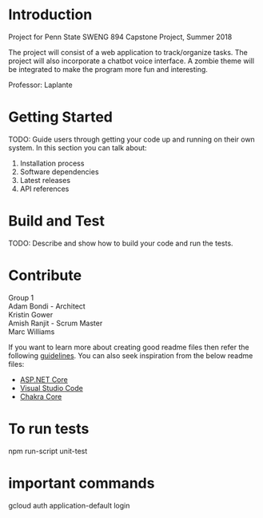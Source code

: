 # Introduction 
Project for Penn State SWENG 894 Capstone Project, Summer 2018

The project will consist of a web application to track/organize tasks.  The project will also incorporate a chatbot voice interface.  A zombie theme will be integrated to make the program more fun and interesting.

Professor: Laplante


# Getting Started
TODO: Guide users through getting your code up and running on their own system. In this section you can talk about:
1.	Installation process
2.	Software dependencies
3.	Latest releases
4.	API references

# Build and Test
TODO: Describe and show how to build your code and run the tests. 

# Contribute
Group 1  
    Adam Bondi - Architect  
    Kristin Gower  
    Amish Ranjit - Scrum Master  
    Marc Williams

If you want to learn more about creating good readme files then refer the following [guidelines](https://www.visualstudio.com/en-us/docs/git/create-a-readme). You can also seek inspiration from the below readme files:
- [ASP.NET Core](https://github.com/aspnet/Home)
- [Visual Studio Code](https://github.com/Microsoft/vscode)
- [Chakra Core](https://github.com/Microsoft/ChakraCore)

# To run tests
npm run-script unit-test

# important commands
gcloud auth application-default login